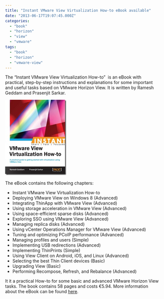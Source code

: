 ```yaml
---
title: "Instant VMware View Virtualization How-to eBook available"
date: "2013-06-17T19:07:45.000Z"
categories: 
  - "book"
  - "horizon"
  - "view"
  - "vmware"
tags: 
  - "book"
  - "horizon"
  - "vmware-view"
---
```


The “Instant VMware View Virtualization How-to”  is an eBook with practical, step-by-step instructions and explanations for some important and useful tasks based on VMware Horizon View. It is written by Ramesh Geddam and Prasenjit Sarkar.

[![9168EN(2)](images/9168EN2.jpg "9168EN(2)")](http://www.packtpub.com/vmware-view-virtualization/book#sample)

The eBook contains the following chapters:

- Instant VMware View Virtualization How-to
- Deploying VMware View on Windows 8 (Advanced)
- Integrating ThinApp with VMware View (Advanced)
- Using storage acceleration in VMware View (Advanced)
- Using space-efficient sparse disks (Advanced)
- Exploring SSO using VMware View (Advanced)
- Managing replica disks (Advanced)
- Using vCenter Operations Manager for VMware View (Advanced)
- Tuning and optimizing PCoIP performance (Advanced)
- Managing profiles and users (Simple)
- Implementing USB redirections (Advanced)
- Implementing ThinPrints (Simple)
- Using View Client on Android, iOS, and Linux (Advanced)
- Selecting the best Thin Client devices (Basic)
- Upgrading View (Basic)
- Performing Recompose, Refresh, and Rebalance (Advanced)

It it a practical How-to for some basic and advanced VMware Horizon View tasks. The book contains 58 pages and costs €5.94. More information about the eBook can be found [here](http://www.packtpub.com/vmware-view-virtualization/book#sample).
